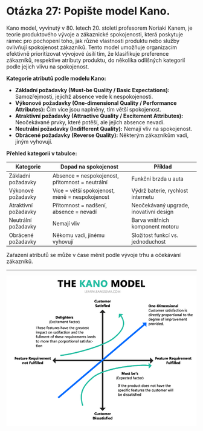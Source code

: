 # Otázka 27: Popište model Kano.

Kano model, vyvinutý v 80. letech 20. století profesorem Noriaki Kanem, je teorie produktového vývoje a zákaznické spokojenosti, která poskytuje rámec pro pochopení toho, jak různé vlastnosti produktu nebo služby ovlivňují spokojenost zákazníků. Tento model umožňuje organizacím efektivně prioritizovat vývojové úsilí tím, že klasifikuje preference zákazníků, respektive atributy produktu, do několika odlišných kategorií podle jejich vlivu na spokojenost.

**Kategorie atributů podle modelu Kano:**

- **Základní požadavky (Must-be Quality / Basic Expectations):** Samozřejmosti, jejichž absence vede k nespokojenosti.
- **Výkonové požadavky (One-dimensional Quality / Performance Attributes):** Čím více jsou naplněny, tím větší spokojenost.
- **Atraktivní požadavky (Attractive Quality / Excitement Attributes):** Neočekávané prvky, které potěší, ale jejich absence nevadí.
- **Neutrální požadavky (Indifferent Quality):** Nemají vliv na spokojenost.
- **Obrácené požadavky (Reverse Quality):** Některým zákazníkům vadí, jiným vyhovují.

**Přehled kategorií v tabulce:**

| Kategorie                | Dopad na spokojenost | Příklad                                 |
|--------------------------|----------------------|------------------------------------------|
| Základní požadavky       | Absence = nespokojenost, přítomnost = neutrální | Funkční brzda u auta                    |
| Výkonové požadavky       | Více = větší spokojenost, méně = nespokojenost  | Výdrž baterie, rychlost internetu        |
| Atraktivní požadavky     | Přítomnost = nadšení, absence = nevadí          | Neočekávaný upgrade, inovativní design   |
| Neutrální požadavky      | Nemají vliv                                    | Barva vnitřních komponent motoru         |
| Obrácené požadavky       | Někomu vadí, jinému vyhovují                   | Složitost funkcí vs. jednoduchost        |

Zařazení atributů se může v čase měnit podle vývoje trhu a očekávání zákazníků.

---

![](../../obr\kano.png)